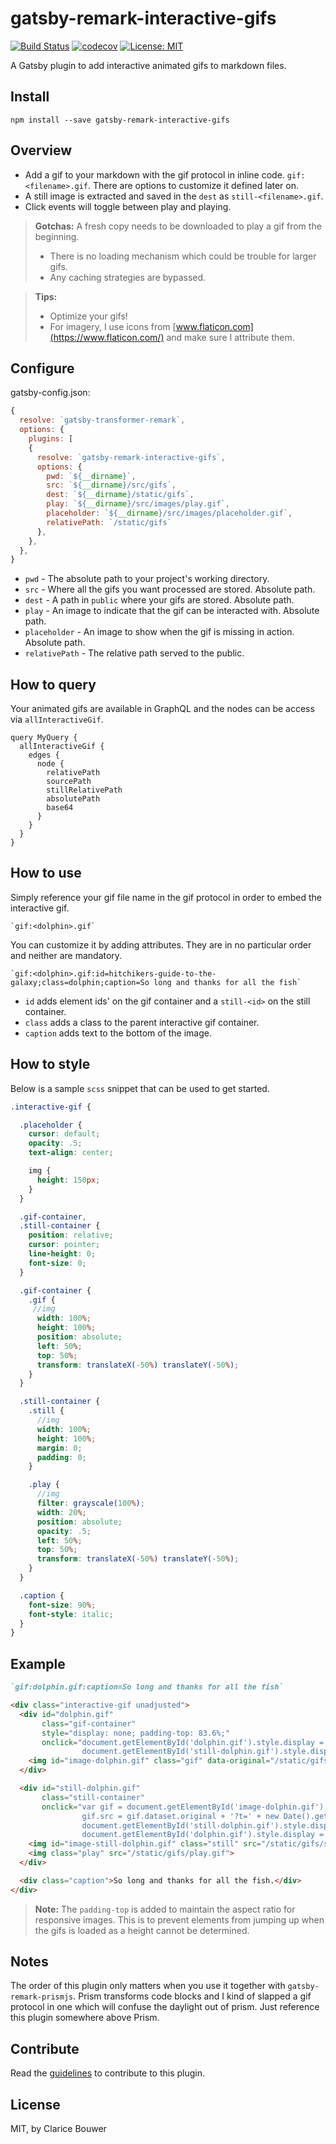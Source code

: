 # gatsby-remark-interactive-gifs

[![Build Status](https://travis-ci.org/cbillowes/gatsby-remark-interactive-gifs.svg?branch=master)](https://travis-ci.org/cbillowes/gatsby-remark-interactive-gifs)
[![codecov](https://codecov.io/gh/cbillowes/gatsby-remark-interactive-gifs/branch/master/graph/badge.svg)](https://codecov.io/gh/cbillowes/gatsby-remark-interactive-gifs)
[![License: MIT](https://img.shields.io/badge/License-MIT-yellow.svg)](https://opensource.org/licenses/MIT)

A Gatsby plugin to add interactive animated gifs to markdown files.

## Install

`npm install --save gatsby-remark-interactive-gifs`

## Overview

* Add a gif to your markdown with the gif protocol in inline code. `gif:<filename>.gif`.
  There are options to customize it defined later on.
* A still image is extracted and saved in the `dest` as `still-<filename>.gif`.
* Click events will toggle between play and playing.

> **Gotchas:** A fresh copy needs to be downloaded to play a gif from the beginning.
> * There is no loading mechanism which could be trouble for larger gifs.
> * Any caching strategies are bypassed.

> **Tips:**
> * Optimize your gifs!
> * For imagery, I use icons from [www.flaticon.com](https://www.flaticon.com/) and make sure I attribute them.


## Configure

gatsby-config.json:

```javascript
{
  resolve: `gatsby-transformer-remark`,
  options: {
    plugins: [
    {
      resolve: `gatsby-remark-interactive-gifs`,
      options: {
        pwd: `${__dirname}`,
        src: `${__dirname}/src/gifs`,
        dest: `${__dirname}/static/gifs`,
        play: `${__dirname}/src/images/play.gif`,
        placeholder: `${__dirname}/src/images/placeholder.gif`,
        relativePath: `/static/gifs`
      },
    },
  },
}
```

* `pwd` - The absolute path to your project's working directory.
* `src` - Where all the gifs you want processed are stored. Absolute path.
* `dest` - A path in `public` where your gifs are stored. Absolute path.
* `play` - An image to indicate that the gif can be interacted with. Absolute path.
* `placeholder` - An image to show when the gif is missing in action. Absolute path.
* `relativePath` - The relative path served to the public.

## How to query

Your animated gifs are available in GraphQL and the nodes can be access via `allInteractiveGif`.

```
query MyQuery {
  allInteractiveGif {
    edges {
      node {
        relativePath
        sourcePath
        stillRelativePath
        absolutePath
        base64
      }
    }
  }
}
```

## How to use

Simply reference your gif file name in the gif protocol in order to embed the interactive gif.

```
`gif:<dolphin>.gif`
```

You can customize it by adding attributes. They are in no particular order and neither are mandatory.

```
`gif:<dolphin>.gif:id=hitchikers-guide-to-the-galaxy;class=dolphin;caption=So long and thanks for all the fish`
```

* `id` adds element ids' on the gif container and a `still-<id>` on the still container.
* `class` adds a class to the parent interactive gif container.
* `caption` adds text to the bottom of the image.

## How to style

Below is a sample `scss` snippet that can be used to get started.

```scss
.interactive-gif {

  .placeholder {
    cursor: default;
    opacity: .5;
    text-align: center;

    img {
      height: 150px;
    }
  }

  .gif-container,
  .still-container {
    position: relative;
    cursor: pointer;
    line-height: 0;
    font-size: 0;
  }

  .gif-container {
    .gif {
     //img
      width: 100%;
      height: 100%;
      position: absolute;
      left: 50%;
      top: 50%;
      transform: translateX(-50%) translateY(-50%);
    }
  }

  .still-container {
    .still {
      //img
      width: 100%;
      height: 100%;
      margin: 0;
      padding: 0;
    }

    .play {
      //img
      filter: grayscale(100%);
      width: 20%;
      position: absolute;
      opacity: .5;
      left: 50%;
      top: 50%;
      transform: translateX(-50%) translateY(-50%);
    }
  }

  .caption {
    font-size: 90%;
    font-style: italic;
  }
}
```

## Example

```markdown
`gif:dolphin.gif:caption=So long and thanks for all the fish`
```

```html
<div class="interactive-gif unadjusted">
  <div id="dolphin.gif"
       class="gif-container"
       style="display: none; padding-top: 83.6%;"
       onclick="document.getElementById('dolphin.gif').style.display = 'none';
                document.getElementById('still-dolphin.gif').style.display = 'block';">
    <img id="image-dolphin.gif" class="gif" data-original="/static/gifs/dolphin.gif">
  </div>

  <div id="still-dolphin.gif"
       class="still-container"
       onclick="var gif = document.getElementById('image-dolphin.gif');
                gif.src = gif.dataset.original + '?t=' + new Date().getTime();
                document.getElementById('still-dolphin.gif').style.display = 'none';
                document.getElementById('dolphin.gif').style.display = 'block';">
    <img id="image-still-dolphin.gif" class="still" src="/static/gifs/still-dolphin.gif">
    <img class="play" src="/static/gifs/play.gif">
  </div>

  <div class="caption">So long and thanks for all the fish.</div>
</div>
```

> **Note:** The `padding-top` is added to maintain the aspect ratio for responsive images.
> This is to prevent elements from jumping up when the gifs is loaded as a height cannot be
> determined.

## Notes

The order of this plugin only matters when you use it together with `gatsby-remark-prismjs`. Prism transforms code blocks and I kind
of slapped a gif protocol in one which will confuse the daylight out of prism. Just reference this plugin somewhere above Prism.

## Contribute

Read the [guidelines](./CONTRIBUTE.md) to contribute to this plugin.

## License

MIT, by Clarice Bouwer
